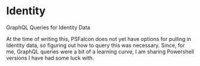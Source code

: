 # Identity

GraphQL Queries for Identity Data

At the time of writing this, PSFalcon does not yet have options for pulling in Identity data, so figuring out how to query this was necessary. Since, for me, GraphQL queries were a bit of a learning curve, I am sharing Powershell versions I have had some luck with.
